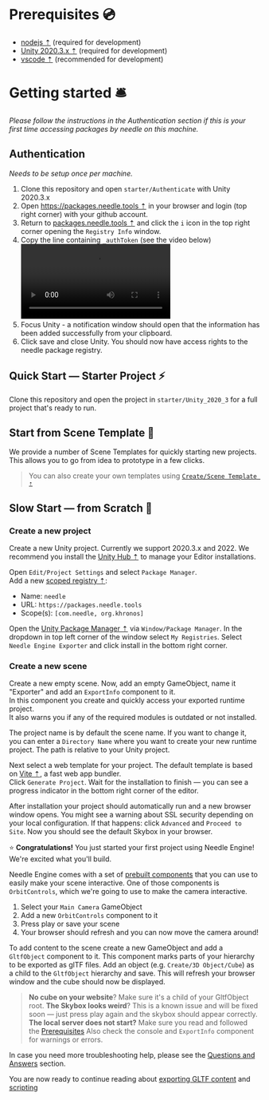 # Prerequisites 💿
- [nodejs ⇡](https://nodejs.org/en/) (required for development)
- [Unity 2020.3.x ⇡](https://unity3d.com/get-unity/download) (required for development)
- [vscode ⇡](https://code.visualstudio.com/) (recommended for development)

# Getting started 🛎

*Please follow the instructions in the Authentication section if this is your first time accessing packages by needle on this machine.*

## Authentication  

*Needs to be setup once per machine.*  

1) Clone this repository and open ``starter/Authenticate`` with Unity 2020.3.x
2) Open [https://packages.needle.tools ⇡](https://packages.needle.tools) in your browser and login (top right corner) with your github account. 
3) Return to [packages.needle.tools ⇡](https://packages.needle.tools) and click the ``i`` icon in the top right corner opening the ``Registry Info`` window.
4) Copy the line containing ``_authToken`` (see the video below)  
   <video src="https://user-images.githubusercontent.com/5083203/166433857-a0c9e29f-9413-4e10-a1a1-2029e3d3ab06.mp4" autoplay></video>
6) Focus Unity - a notification window should open that the information has been added successfully from your clipboard.
7) Click save and close Unity. You should now have access rights to the needle package registry.

## Quick Start — Starter Project ⚡
Clone this repository and open the project in ``starter/Unity_2020_3`` for a full project that's ready to run.

## Start from Scene Template 🌵

We provide a number of Scene Templates for quickly starting new projects. This allows you to go from idea to prototype in a few clicks.

> You can also create your own templates using [``Create/Scene Template ⇡``](https://docs.unity3d.com/Manual/scene-templates.html)
 
## Slow Start — from Scratch 🐢

### Create a new project

Create a new Unity project. Currently we support 2020.3.x and 2022. We recommend you install the [Unity Hub ⇡](https://docs.unity3d.com/hub/manual/index.html) to manage your Editor installations.

Open ``Edit/Project Settings`` and select ``Package Manager``.  
Add a new [scoped registry ⇡](https://docs.unity3d.com/Manual/upm-scoped.html):
- Name: ``needle``
- URL: ``https://packages.needle.tools``
- Scope(s): ``[com.needle, org.khronos]``

Open the [Unity Package Manager ⇡](https://docs.unity3d.com/Manual/upm-ui.html) via ``Window/Package Manager``. In the dropdown in top left corner of the window select ``My Registries``. Select ``Needle Engine Exporter`` and click install in the bottom right corner.  

### Create a new scene

Create a new empty scene. Now, add an empty GameObject, name it "Exporter" and add an `ExportInfo` component to it.  
In this component you create and quickly access your exported runtime project.  
It also warns you if any of the required modules is outdated or not installed.  

The project name is by default the scene name. If you want to change it, you can enter a ``Directory Name`` where you want to create your new runtime project. The path is relative to your Unity project.  

Next select a web template for your project. The default template is based on [Vite ⇡](https://vitejs.dev/), a fast web app bundler.  
Click ``Generate Project``. Wait for the installation to finish — you can see a progress indicator in the bottom right corner of the editor.  

After installation your project should automatically run and a new browser window opens. You might see a warning about SSL security depending on your local configuration. If that happens: click ``Advanced`` and ``Proceed to Site``. Now you should see the default Skybox in your browser.  

⭐ **Congratulations!** You just started your first project using Needle Engine! We're excited what you'll build.  

Needle Engine comes with a set of [prebuilt components](./component-reference.md) that you can use to easily make your scene interactive. One of those components is ``OrbitControls``, which we're going to use to make the camera interactive.
1. Select your ``Main Camera`` GameObject
2. Add a new ``OrbitControls`` component to it 
3. Press play or save your scene
4. Your browser should refresh and you can now move the camera around!

To add content to the scene create a new GameObject and add a ``GltfObject`` component to it. This component marks parts of your hierarchy to be exported as glTF files. Add an object (e.g. ``Create/3D Object/Cube``) as a child to the ``GltfObject`` hierarchy and save. This will refresh your browser window and the cube should now be displayed.

> **No cube on your website**? Make sure it's a child of your GltfObject root.
> **The Skybox looks weird**? This is a known issue and will be fixed soon — just press play again and the skybox should appear correctly.
> **The local server does not start?** Make sure you read and followed the [Prerequisites](#prerequisites-) Also check the console and `ExportInfo` component for warnings or errors. 

In case you need more troubleshooting help, please see the [Questions and Answers](./faq.md) section.  

You are now ready to continue reading about [exporting GLTF content](./export.md) and [scripting](./scripting.md)
